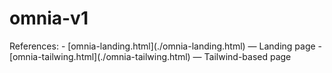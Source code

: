 # omnia-v1

<href>
References:
- [omnia-landing.html](./omnia-landing.html) — Landing page
- [omnia-tailwing.html](./omnia-tailwing.html) — Tailwind-based page
</href>